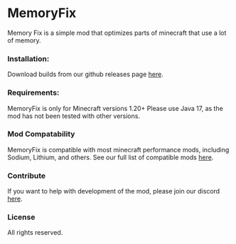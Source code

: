 # MemoryFix
Memory Fix is a simple mod that optimizes parts of minecraft that use a lot of memory.

### Installation:
Download builds from our github releases page [here](https://github.com/redkitsunes/MemoryFix/releases).

### Requirements:

MemoryFix is only for Minecraft versions 1.20+
Please use Java 17, as the mod has not been tested with other versions.



### Mod Compatability

MemoryFix is compatible with most minecraft performance mods, including Sodium, Lithium, and others.
See our full list of compatible mods [here]().

### Contribute

If you want to help with development of the mod, please join our discord [here](https://discord.gg/4aBk9MN5
).

### License

All rights reserved.
